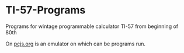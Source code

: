 # TI-57-Programs
 Programs for wintage programmable calculator TI-57 from beginning of 80th

On [pcjs.org]([https://duckduckgo.com](https://www.pcjs.org/machines/ti/ti57/)) is an emulator on which can be programs run.
